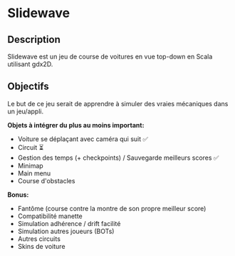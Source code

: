 # Slidewave
## Description
Slidewave est un jeu de course de voitures en vue top-down en Scala utilisant gdx2D.

## Objectifs
Le but de ce jeu serait de apprendre à simuler des vraies mécaniques dans un jeu/appli.

**Objets à intégrer du plus au moins important:**

- Voiture se déplaçant avec caméra qui suit ✅
- Circuit ⏳
- Gestion des temps (+ checkpoints) / Sauvegarde meilleurs scores ✅
- Minimap
- Main menu
- Course d'obstacles

**Bonus:**

- Fantôme (course contre la montre de son propre meilleur score)
- Compatibilité manette
- Simulation adhérence / drift facilité
- Simulation autres joueurs (BOTs)
- Autres circuits
- Skins de voiture